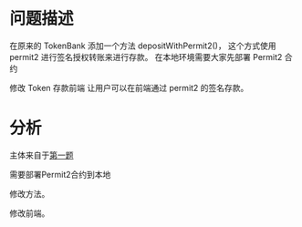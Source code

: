 # 问题描述
在原来的 TokenBank 添加一个方法 depositWithPermit2()， 这个方式使用 permit2 进行签名授权转账来进行存款。
在本地环境需要大家先部署 Permit2 合约

修改 Token 存款前端 让用户可以在前端通过 permit2 的签名存款。

# 分析

主体来自于[第一题](https://github.com/zhaidewei/upchain_2025_s3/tree/main/dapp_quiz/fc66ef6c)

需要部署Permit2合约到本地

修改方法。

修改前端。
